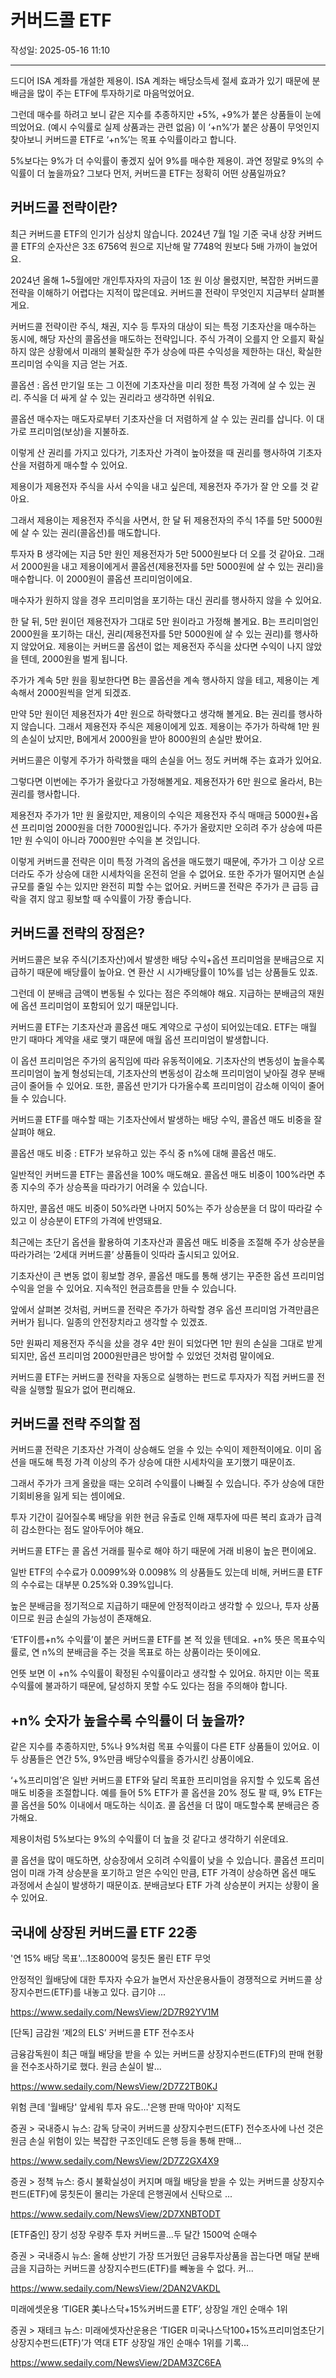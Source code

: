 # 커버드콜 ETF

작성일: 2025-05-16 11:10

---

드디어 ISA 계좌를 개설한 제용이. ISA 계좌는 배당소득세 절세 효과가 있기 때문에 분배금을 많이 주는 ETF에 투자하기로 마음먹었어요.

그런데 매수를 하려고 보니 같은 지수를 추종하지만 +5%, +9%가 붙은 상품들이 눈에 띄었어요. (예시 수익률로 실제 상품과는 관련 없음) 이 ‘+n%’가 붙은 상품이 무엇인지 찾아보니 커버드콜 ETF로 ‘+n%’는 목표 수익률이라고 합니다.

5%보다는 9%가 더 수익률이 좋겠지 싶어 9%를 매수한 제용이. 과연 정말로 9%의 수익률이 더 높을까요? 그보다 먼저, 커버드콜 ETF는 정확히 어떤 상품일까요?

## 커버드콜 전략이란?

최근 커버드콜 ETF의 인기가 심상치 않습니다. 2024년 7월 1일 기준 국내 상장 커버드콜 ETF의 순자산은 3조 6756억 원으로 지난해 말 7748억 원보다 5배 가까이 늘었어요.

2024년 올해 1~5월에만 개인투자자의 자금이 1조 원 이상 몰렸지만, 복잡한 커버드콜 전략을 이해하기 어렵다는 지적이 많은데요. 커버드콜 전략이 무엇인지 지금부터 살펴볼게요.

커버드콜 전략이란 주식, 채권, 지수 등 투자의 대상이 되는 특정 기초자산을 매수하는 동시에, 해당 자산의 콜옵션을 매도하는 전략입니다. 주식 가격이 오를지 안 오를지 확실하지 않은 상황에서 미래의 불확실한 주가 상승에 따른 수익성을 제한하는 대신, 확실한 프리미엄 수익을 지금 얻는 거죠.

콜옵션 : 옵션 만기일 또는 그 이전에 기초자산을 미리 정한 특정 가격에 살 수 있는 권리. 주식을 더 싸게 살 수 있는 권리라고 생각하면 쉬워요.

콜옵션 매수자는 매도자로부터 기초자산을 더 저렴하게 살 수 있는 권리를 삽니다. 이 대가로 프리미엄(보상)을 지불하죠.

이렇게 산 권리를 가지고 있다가, 기초자산 가격이 높아졌을 때 권리를 행사하여 기초자산을 저렴하게 매수할 수 있어요.

제용이가 제용전자 주식을 사서 수익을 내고 싶은데, 제용전자 주가가 잘 안 오를 것 같아요.

그래서 제용이는 제용전자 주식을 사면서, 한 달 뒤 제용전자의 주식 1주를 5만 5000원에 살 수 있는 권리(콜옵션)를 매도합니다.

투자자 B 생각에는 지금 5만 원인 제용전자가 5만 5000원보다 더 오를 것 같아요. 그래서 2000원을 내고 제용이에게서 콜옵션(제용전자를 5만 5000원에 살 수 있는 권리)을 매수합니다. 이 2000원이 콜옵션 프리미엄이에요.

매수자가 원하지 않을 경우 프리미엄을 포기하는 대신 권리를 행사하지 않을 수 있어요.

한 달 뒤, 5만 원이던 제용전자가 그대로 5만 원이라고 가정해 볼게요. B는 프리미엄인 2000원을 포기하는 대신, 권리(제용전자를 5만 5000원에 살 수 있는 권리)를 행사하지 않았어요. 제용이는 커버드콜 옵션이 없는 제용전자 주식을 샀다면 수익이 나지 않았을 텐데, 2000원을 벌게 됩니다.

주가가 계속 5만 원을 횡보한다면 B는 콜옵션을 계속 행사하지 않을 테고, 제용이는 계속해서 2000원씩을 얻게 되겠죠.

만약 5만 원이던 제용전자가 4만 원으로 하락했다고 생각해 볼게요. B는 권리를 행사하지 않습니다. 그래서 제용전자 주식은 제용이에게 있죠. 제용이는 주가가 하락해 1만 원의 손실이 났지만, B에게서 2000원을 받아 8000원의 손실만 봤어요.

커버드콜은 이렇게 주가가 하락했을 때의 손실을 어느 정도 커버해 주는 효과가 있어요.

그렇다면 이번에는 주가가 올랐다고 가정해볼게요. 제용전자가 6만 원으로 올라서, B는 권리를 행사합니다.

제용전자 주가가 1만 원 올랐지만, 제용이의 수익은 제용전자 주식 매매금 5000원+옵션 프리미엄 2000원을 더한 7000원입니다. 주가가 올랐지만 오히려 주가 상승에 따른 1만 원 수익이 아니라 7000원만 수익을 본 것입니다.

이렇게 커버드콜 전략은 이미 특정 가격의 옵션을 매도했기 때문에, 주가가 그 이상 오르더라도 주가 상승에 대한 시세차익을 온전히 얻을 수 없어요.  또한 주가가 떨어지면 손실 규모를 줄일 수는 있지만 완전히 피할 수는 없어요. 커버드콜 전략은 주가가 큰 급등 급락을 겪지 않고 횡보할 때 수익률이 가장 좋습니다.

## 커버드콜 전략의 장점은?

커버드콜은 보유 주식(기초자산)에서 발생한 배당 수익+옵션 프리미엄을 분배금으로 지급하기 때문에 배당률이 높아요. 연 환산 시 시가배당률이 10%를 넘는 상품들도 있죠.

그런데 이 분배금 금액이 변동될 수 있다는 점은 주의해야 해요. 지급하는 분배금의 재원에 옵션 프리미엄이 포함되어 있기 때문입니다.

커버드콜 ETF는 기초자산과 콜옵션 매도 계약으로 구성이 되어있는데요. ETF는 매월 만기 때마다 계약을 새로 맺기 때문에 매월 옵션 프리미엄이 발생합니다.

이 옵션 프리미엄은 주가의 움직임에 따라 유동적이에요. 기초자산의 변동성이 높을수록 프리미엄이 높게 형성되는데, 기초자산의 변동성이 감소해 프리미엄이 낮아질 경우 분배금이 줄어들 수 있어요. 또한, 콜옵션 만기가 다가올수록 프리미엄이 감소해 이익이 줄어들 수 있습니다.

커버드콜 ETF를 매수할 때는 기초자산에서 발생하는 배당 수익, 콜옵션 매도 비중을 잘 살펴야 해요.

콜옵션 매도 비중 : ETF가 보유하고 있는 주식 중 n%에 대해 콜옵션 매도.

일반적인 커버드콜 ETF는 콜옵션을 100% 매도해요. 콜옵션 매도 비중이 100%라면 추종 지수의 주가 상승폭을 따라가기 어려울 수 있습니다.

하지만, 콜옵션 매도 비중이 50%라면 나머지 50%는 주가 상승분을 더 많이 따라갈 수 있고 이 상승분이 ETF의 가격에 반영돼요.

최근에는 초단기 옵션을 활용하여 기초자산과 콜옵션 매도 비중을 조절해 주가 상승분을 따라가려는 ‘2세대 커버드콜’ 상품들이 잇따라 출시되고 있어요.

기초자산이 큰 변동 없이 횡보할 경우, 콜옵션 매도를 통해 생기는 꾸준한 옵션 프리미엄 수익을 얻을 수 있어요. 지속적인 현금흐름을 만들 수 있습니다.

앞에서 살펴본 것처럼, 커버드콜 전략은 주가가 하락할 경우 옵션 프리미엄 가격만큼은 커버가 됩니다. 일종의 안전장치라고 생각할 수 있겠죠.

5만 원짜리 제용전자 주식을 샀을 경우 4만 원이 되었다면 1만 원의 손실을 그대로 받게 되지만, 옵션 프리미엄 2000원만큼은 방어할 수 있었던 것처럼 말이에요.

커버드콜 ETF는 커버드콜 전략을 자동으로 실행하는 펀드로 투자자가 직접 커버드콜 전략을 실행할 필요가 없어 편리해요.

## 커버드콜 전략 주의할 점

커버드콜 전략은 기초자산 가격이 상승해도 얻을 수 있는 수익이 제한적이에요. 이미 옵션을 매도해 특정 가격 이상의 주가 상승에 대한 시세차익을 포기했기 때문이죠.

그래서 주가가 크게 올랐을 때는 오히려 수익률이 나빠질 수 있습니다. 주가 상승에 대한 기회비용을 잃게 되는 셈이에요.

투자 기간이 길어질수록 배당을 위한 현금 유출로 인해 재투자에 따른 복리 효과가 급격히 감소한다는 점도 알아두어야 해요.

커버드콜 ETF는 콜 옵션 거래를 필수로 해야 하기 때문에 거래 비용이 높은 편이에요.

일반 ETF의 수수료가 0.0099%와 0.0098% 의 상품들도 있는데 비해, 커버드콜 ETF의 수수료는 대부분 0.25%와 0.39%입니다.

높은 분배금을 정기적으로 지급하기 때문에 안정적이라고 생각할 수 있으나, 투자 상품이므로 원금 손실의 가능성이 존재해요.

‘ETF이름+n% 수익률’이 붙은 커버드콜 ETF를 본 적 있을 텐데요. +n% 뜻은 목표수익률로, 연 n%의 분배금을 주는 것을 목표로 하는 상품이라는 뜻이에요.

언뜻 보면 이 +n% 수익률이 확정된 수익률이라고 생각할 수 있어요. 하지만 이는 목표수익률에 불과하기 때문에, 달성하지 못할 수도 있다는 점을 주의해야 합니다.

## +n% 숫자가 높을수록 수익률이 더 높을까?

같은 지수를 추종하지만, 5%나 9%처럼 목표 수익률이 다른 ETF 상품들이 있어요. 이 두 상품들은 연간 5%, 9%만큼 배당수익률을 증가시킨 상품이에요.

‘+%프리미엄’은 일반 커버드콜 ETF와 달리 목표한 프리미엄을 유지할 수 있도록 옵션 매도 비중을 조절합니다. 예를 들어 5% ETF가 콜 옵션을 20% 정도 팔 때, 9% ETF는 콜 옵션을 50% 이내에서 매도하는 식이죠. 콜 옵션을 더 많이 매도할수록 분배금은 증가해요.

제용이처럼 5%보다는 9%의 수익률이 더 높을 것 같다고 생각하기 쉬운데요.

콜 옵션을 많이 매도하면, 상승장에서 오히려 수익률이 낮을 수 있습니다. 콜옵션 프리미엄이 미래 가격 상승분을 포기하고 얻은 수익인 만큼, ETF 가격이 상승하면 옵션 매도 과정에서 손실이 발생하기 때문이죠. 분배금보다 ETF 가격 상승분이 커지는 상황이 올 수 있어요.

## 국내에 상장된 커버드콜 ETF 22종

'연 15% 배당 목표'…1조8000억 뭉칫돈 몰린 ETF 무엇

안정적인 월배당에 대한 투자자 수요가 늘면서 자산운용사들이 경쟁적으로 커버드콜 상장지수펀드(ETF)를 내놓고 있다. 급기야 ...

https://www.sedaily.com/NewsView/2D7R92YV1M

[단독] 금감원 ‘제2의 ELS’ 커버드콜 ETF 전수조사

금융감독원이 최근 매월 배당을 받을 수 있는 커버드콜 상장지수펀드(ETF)의 판매 현황을 전수조사하기로 했다. 원금 손실이 발...

https://www.sedaily.com/NewsView/2D7Z2TB0KJ

위험 큰데 '월배당' 앞세워 투자 유도…'은행 판매 막아야' 지적도

증권 > 국내증시 뉴스: 감독 당국이 커버드콜 상장지수펀드(ETF) 전수조사에 나선 것은 원금 손실 위험이 있는 복잡한 구조인데도 은행 등을 통해 판매...

https://www.sedaily.com/NewsView/2D7Z2GX4X9

증권 > 정책 뉴스: 증시 불확실성이 커지며 매월 배당을 받을 수 있는 커버드콜 상장지수펀드(ETF)에 뭉칫돈이 몰리는 가운데 은행권에서 신탁으로 ...

https://www.sedaily.com/NewsView/2D7XNBTODT

[ETF줌인] 장기 성장 우량주 투자 커버드콜…두 달간 1500억 순매수

증권 > 국내증시 뉴스: 올해 상반기 가장 뜨거웠던 금융투자상품을 꼽는다면 매달 분배금을 지급하는 커버드콜 상장지수펀드(ETF)를 빼놓을 수 없다. 커...

https://www.sedaily.com/NewsView/2DAN2VAKDL

미래에셋운용 ‘TIGER 美나스닥+15%커버드콜 ETF’, 상장일 개인 순매수 1위

증권 > 재테크 뉴스: 미래에셋자산운용은 ‘TIGER 미국나스닥100+15%프리미엄초단기 상장지수펀드(ETF)’가 역대 ETF 상장일 개인 순매수 1위를 기록...

https://www.sedaily.com/NewsView/2DAM3ZC6EA